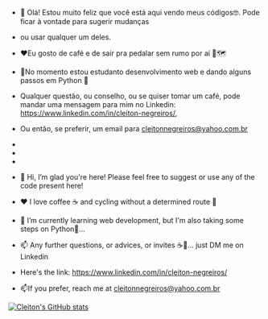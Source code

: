 - 👋 Olá! Estou muito feliz que você está aqui vendo meus códigos🤓. Pode ficar à vontade para sugerir mudanças
- ou usar qualquer um deles.
- ❤️Eu gosto de café e de sair pra pedalar sem rumo por aí 🚴🗺️
- 🌱No momento estou estudanto desenvolvimento web e dando alguns passos em Python 🐍
- Qualquer questão, ou conselho, ou se quiser tomar um café, pode mandar uma mensagem para mim no Linkedin: https://www.linkedin.com/in/cleiton-negreiros/, 
- Ou então, se preferir, um email para cleitonnegreiros@yahoo.com.br
- 
- 
- 
- 👋 Hi, I’m glad you're here! Please feel free to suggest or use any of the code present here!

- ❤️ I love coffee ☕ and cycling without a determined route 🚴
- 🌱 I’m currently learning web development, but I'm also taking some steps on Python🐍...
- 📫 Any further questions, or advices, or invites ☕🌝... just DM me on Linkedin
- Here's the link: https://www.linkedin.com/in/cleiton-negreiros/
- 📫If you prefer, reach me at cleitonnegreiros@yahoo.com.br

[![Cleiton's GitHub stats](https://github-readme-stats.vercel.app/api?username=CleitonNegreiros)](https://github.com/anuraghazra/github-readme-stats)
<!---
CleitonNegreiros/CleitonNegreiros is a ✨ special ✨ repository because its `README.md` (this file) appears on your GitHub profile.
You can click the Preview link to take a look at your changes.
--->
